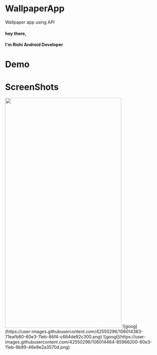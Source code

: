 # WallpaperApp
Wallpaper app using API
#### hey there,
#### I'm Rishi Android Developer
# Demo

# ScreenShots
<img src="https://user-images.githubusercontent.com/42550296/106014295-5c75d180-60e3-11eb-8919-a5ff4d12ceed.png" width="380" height="750">
![goog](https://user-images.githubusercontent.com/42550296/106014383-71eafb80-60e3-11eb-86f4-c684de92c300.png)
![googl](https://user-images.githubusercontent.com/42550296/106014464-85966200-60e3-11eb-9b99-46e9e2a3570d.png)
